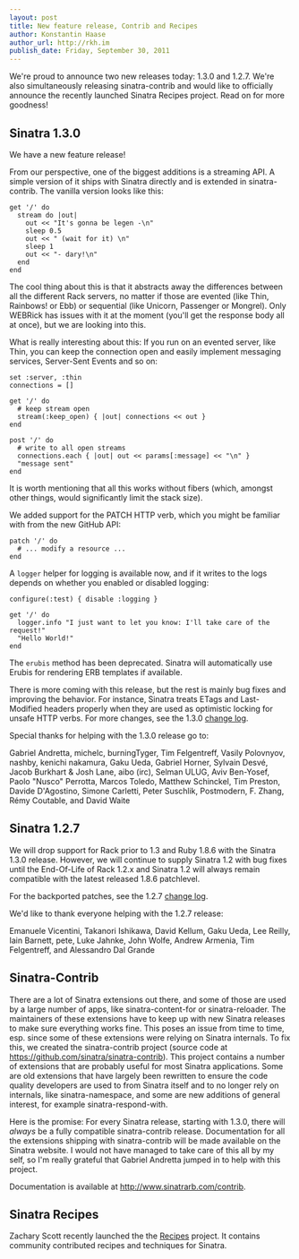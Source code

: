 ```yaml
---
layout: post
title: New feature release, Contrib and Recipes
author: Konstantin Haase
author_url: http://rkh.im
publish_date: Friday, September 30, 2011
---
```


We're proud to announce two new releases today: 1.3.0 and 1.2.7. We're also
simultaneously releasing sinatra-contrib and would like to officially announce
the recently launched Sinatra Recipes project. Read on for more goodness!

Sinatra 1.3.0
-------------

We have a new feature release!

From our perspective, one of the biggest additions is a streaming API. A simple
version of it ships with Sinatra directly and is extended in sinatra-contrib.
The vanilla version looks like this:

    get '/' do
      stream do |out|
        out << "It's gonna be legen -\n"
        sleep 0.5
        out << " (wait for it) \n"
        sleep 1
        out << "- dary!\n"
      end
    end

The cool thing about this is that it abstracts away the differences between all
the different Rack servers, no matter if those are evented (like Thin, Rainbows!
or Ebb) or sequential (like Unicorn, Passenger or Mongrel). Only WEBRick has
issues with it at the moment (you'll get the response body all at once), but we
are looking into this.

What is really interesting about this: If you run on an evented server, like
Thin, you can keep the connection open and easily implement messaging services,
Server-Sent Events and so on:

    set :server, :thin
    connections = []

    get '/' do
      # keep stream open
      stream(:keep_open) { |out| connections << out }
    end

    post '/' do
      # write to all open streams
      connections.each { |out| out << params[:message] << "\n" }
      "message sent"
    end

It is worth mentioning that all this works without fibers (which, amongst other
things, would significantly limit the stack size).

We added support for the PATCH HTTP verb, which you might be familiar with from
the new GitHub API:

    patch '/' do
      # ... modify a resource ...
    end

A `logger` helper for logging is available now, and if it writes to the logs
depends on whether you enabled or disabled logging:

    configure(:test) { disable :logging }
    
    get '/' do
      logger.info "I just want to let you know: I'll take care of the request!"
      "Hello World!"
    end

The `erubis` method has been deprecated. Sinatra will automatically use Erubis
for rendering ERB templates if available.

There is more coming with this release, but the rest is mainly bug fixes and
improving the behavior. For instance, Sinatra treats ETags and Last-Modified
headers properly when they are used as optimistic locking for unsafe HTTP verbs.
For more changes, see the 1.3.0
[change log](https://github.com/sinatra/sinatra/blob/v1.3.0/CHANGES).

Special thanks for helping with the 1.3.0 release go to:

Gabriel Andretta, michelc, burningTyger, Tim Felgentreff, Vasily Polovnyov,
nashby, kenichi nakamura, Gaku Ueda, Gabriel Horner, Sylvain Desvé, Jacob
Burkhart & Josh Lane, aibo (irc), Selman ULUG, Aviv Ben-Yosef, Paolo "Nusco"
Perrotta, Marcos Toledo, Matthew Schinckel, Tim Preston, Davide D'Agostino,
Simone Carletti, Peter Suschlik, Postmodern, F. Zhang, Rémy Coutable, and David
Waite

Sinatra 1.2.7
-------------

We will drop support for Rack prior to 1.3 and Ruby 1.8.6 with the Sinatra 1.3.0
release. However, we will continue to supply Sinatra 1.2 with bug fixes until
the End-Of-Life of Rack 1.2.x and Sinatra 1.2 will always remain compatible with
the latest released 1.8.6 patchlevel.

For the backported patches, see the 1.2.7
[change log](https://github.com/sinatra/sinatra/blob/v1.2.7/CHANGES).

We'd like to thank everyone helping with the 1.2.7 release:

Emanuele Vicentini, Takanori Ishikawa, David Kellum, Gaku Ueda, Lee Reilly, Iain
Barnett, pete, Luke Jahnke, John Wolfe, Andrew Armenia, Tim Felgentreff, and
Alessandro Dal Grande

Sinatra-Contrib
---------------

There are a lot of Sinatra extensions out there, and some of those are used by a
large number of apps, like sinatra-content-for or sinatra-reloader. The
maintainers of these extensions have to keep up with new Sinatra releases to
make sure everything works fine. This poses an issue from time to time, esp.
since some of these extensions were relying on Sinatra internals. To fix this,
we created the sinatra-contrib project (source code at
https://github.com/sinatra/sinatra-contrib). This project contains a number of
extensions that are probably useful for most Sinatra applications. Some are old
extensions that have largely been rewritten to ensure the code quality
developers are used to from Sinatra itself and to no longer rely on internals,
like sinatra-namespace, and some are new additions of general interest, for
example sinatra-respond-with.

Here is the promise: For every Sinatra release, starting with 1.3.0, there will
*always* be a fully compatible sinatra-contrib release. Documentation for all the
extensions shipping with sinatra-contrib will be made available on the Sinatra
website. I would not have managed to take care of this all by my self, so I'm
really grateful that Gabriel Andretta jumped in to help with this project.

Documentation is available at http://www.sinatrarb.com/contrib.

Sinatra Recipes
---------------

Zachary Scott recently launched the the [Recipes](http://recipes.sinatrarb.com/)
project. It contains community contributed recipes and techniques for Sinatra.
